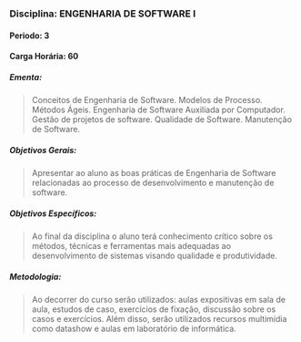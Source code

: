 ### Disciplina: ENGENHARIA DE SOFTWARE I
#### Periodo: 3
#### Carga Horária: 60
##### Ementa:
>Conceitos de Engenharia de Software. Modelos de Processo. Métodos Ágeis. Engenharia de Software Auxiliada por Computador. Gestão de projetos de software. Qualidade de Software. Manutenção de Software.
##### Objetivos Gerais:
>Apresentar ao aluno as boas práticas de Engenharia de Software relacionadas ao processo de desenvolvimento e manutenção de software.
##### Objetivos Específicos:
>Ao final da disciplina o aluno terá conhecimento crítico sobre os métodos, técnicas e ferramentas mais adequadas ao desenvolvimento de sistemas visando qualidade e produtividade.
##### Metodologia:
>Ao decorrer do curso serão utilizados: aulas expositivas em sala de aula, estudos de caso, exercícios de fixação, discussão sobre os casos e exercícios. Além disso, serão utilizados recursos multimídia como datashow e aulas em laboratório de informática.